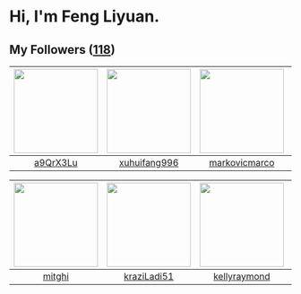 # Hi, I'm Feng Liyuan.

## My Followers ([118](https://github.com/SunRunAway?tab=followers))

| <img src="https://avatars.githubusercontent.com/u/46620760?v=4" width="150" height="150" /> | <img src="https://avatars.githubusercontent.com/u/50138288?v=4" width="150" height="150" /> | <img src="https://avatars.githubusercontent.com/u/52882128?v=4" width="150" height="150" /> | <img src="https://avatars.githubusercontent.com/u/59618640?v=4" width="150" height="150" /> |
| :-----------------------------------------------------------------------------------------: | :-----------------------------------------------------------------------------------------: | :-----------------------------------------------------------------------------------------: | :-----------------------------------------------------------------------------------------: |
|                           [a9QrX3Lu](https://github.com/a9QrX3Lu)                           |                       [xuhuifang996](https://github.com/xuhuifang996)                       |                      [markovicmarco](https://github.com/markovicmarco)                      |                        [Akshar-code](https://github.com/Akshar-code)                        |

| <img src="https://avatars.githubusercontent.com/u/55898975?v=4" width="150" height="150" /> | <img src="https://avatars.githubusercontent.com/u/120910584?v=4" width="150" height="150" /> | <img src="https://avatars.githubusercontent.com/u/58126365?v=4" width="150" height="150" /> | <img src="https://avatars.githubusercontent.com/u/88874211?v=4" width="150" height="150" /> |
| :-----------------------------------------------------------------------------------------: | :------------------------------------------------------------------------------------------: | :-----------------------------------------------------------------------------------------: | :-----------------------------------------------------------------------------------------: |
|                             [mitghi](https://github.com/mitghi)                             |                         [kraziLadi51](https://github.com/kraziLadi51)                        |                       [kellyraymond](https://github.com/kellyraymond)                       |                          [xxxkangle](https://github.com/xxxkangle)                          |
